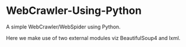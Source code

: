 # WebCrawler-Using-Python
A simple WebCrawler/WebSpider using Python.

Here we make use of two external modules viz BeautifulSoup4 and lxml.
